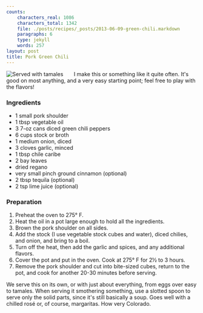 ```yaml
---
counts:
    characters_real: 1086
    characters_total: 1342
    file: ./posts/recipes/_posts/2013-06-09-green-chili.markdown
    paragraphs: 6
    type: jekyll
    words: 257
layout: post
title: Pork Green Chili
---
```


<img alt="Served with tamales" src="/assets/recipes/pork-green-chili.jpg"
style="float:left;margin-right:2em" />
I make this or something like it quite often.  It's good on most anything, and a
very easy starting point; feel free to play with the flavors!

### Ingredients

* 1 small pork shoulder
* 1 tbsp vegetable oil
* 3 7-oz cans diced green chili peppers
* 6 cups stock or broth
* 1 medium onion, diced
* 3 cloves garlic, minced
* 1 tbsp chile caribe
* 2 bay leaves
* dried regano
* very small pinch ground cinnamon (optional)
* 2 tbsp tequila (optional)
* 2 tsp lime juice (optional)

### Preparation

1. Preheat the oven to 275&deg; F.
2. Heat the oil in a pot large enough to hold all the ingredients.
3. Brown the pork shoulder on all sides.
4. Add the stock (I use vegetable stock cubes and water), diced chilies, and
   onion, and bring to a boil.
5. Turn off the heat, then add the garlic and spices, and any additional
   flavors.
6. Cover the pot and put in the oven.  Cook at 275&deg; F for 2&frac12; to 3
   hours.
7. Remove the pork shoulder and cut into bite-sized cubes, return to the pot,
   and cook for another 20-30 minutes before serving.

We serve this on its own, or with just about everything, from eggs over easy to
tamales.  When serving it smothering something, use a slotted spoon to serve
only the solid parts, since it's still basically a soup.  Goes well with a
chilled ros&eacute; or, of course, margaritas.  How very Colorado.
